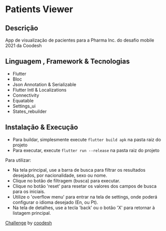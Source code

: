 # Patients Viewer

## Descrição

App de visualização de pacientes para a Pharma Inc. do desafio mobile 2021 da Coodesh

## Linguagem , Framework & Tecnologias

- Flutter
- Bloc
- Json Annotation & Serializable
- Flutter Intl & Localizations
- Connectivity
- Equatable
- Settings_ui
- States_rebuilder

## Instalação & Execução

- Para buildar, simplesmente execute ```flutter build apk``` na pasta raiz do projeto
- Para executar, execute ```flutter run --release``` na pasta raiz do projeto

Para utilizar:

- Na tela principal, use a barra de busca para filtrar os resultados desejados, por nacionalidade, sexo ou nome.
- Clique no botão de filtragem (busca) para executar.
- Clique no botão 'reset' para resetar os valores dos campos de busca para os iniciais.
- Utilize o 'overflow menu' para entrar na tela de settings, onde poderá configurar o idioma desejado (En, ou Pt).
- Na tela de detalhes, use a tecla 'back' ou o botão 'X' para retornar à listagem principal.


[Challenge](https://lab.coodesh.com/public-challenges/mobile-challenge-2021) by [coodesh](https://coodesh.com/)